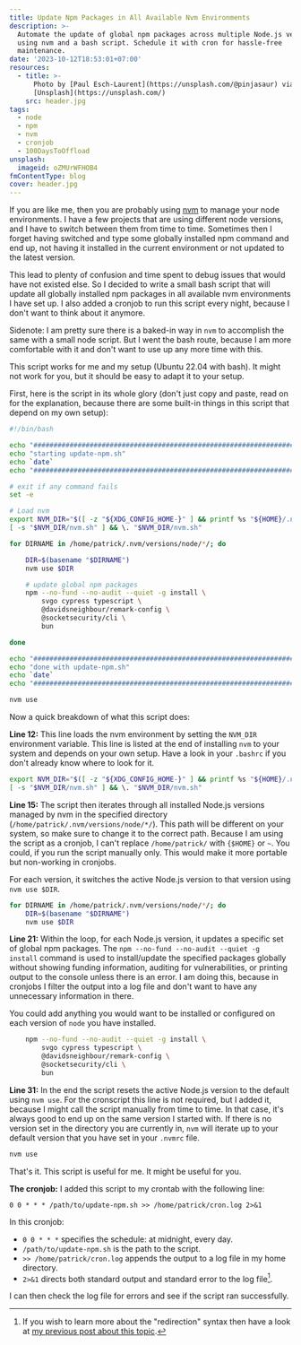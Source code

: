 ```yaml
---
title: Update Npm Packages in All Available Nvm Environments
description: >-
  Automate the update of global npm packages across multiple Node.js versions
  using nvm and a bash script. Schedule it with cron for hassle-free
  maintenance.
date: '2023-10-12T18:53:01+07:00'
resources:
  - title: >-
      Photo by [Paul Esch-Laurent](https://unsplash.com/@pinjasaur) via
      [Unsplash](https://unsplash.com/)
    src: header.jpg
tags:
  - node
  - npm
  - nvm
  - cronjob
  - 100DaysToOffload
unsplash:
  imageid: oZMUrWFHOB4
fmContentType: blog
cover: header.jpg
---
```


If you are like me, then you are probably using [nvm](https://github.com/nvm-sh/nvm) to manage your node environments. I have a few projects that are using different node versions, and I have to switch between them from time to time. Sometimes then I forget having switched and type some globally installed npm command and end up, not having it installed in the current environment or not updated to the latest version.

This lead to plenty of confusion and time spent to debug issues that would have not existed else. So I decided to write a small bash script that will update all globally installed npm packages in all available nvm environments I have set up. I also added a cronjob to run this script every night, because I don't want to think about it anymore.

Sidenote: I am pretty sure there is a baked-in way in `nvm` to accomplish the same with a small node script. But I went the bash route, because I am more comfortable with it and don't want to use up any more time with this.

This script works for me and my setup (Ubuntu 22.04 with bash). It might not work for you, but it should be easy to adapt it to your setup.

First, here is the script in its whole glory (don't just copy and paste, read on for the explanation, because there are some built-in things in this script that depend on my own setup):

```bash
#!/bin/bash

echo "##########################################################################"
echo "starting update-npm.sh"
echo `date`
echo "##########################################################################"

# exit if any command fails
set -e

# Load nvm
export NVM_DIR="$([ -z "${XDG_CONFIG_HOME-}" ] && printf %s "${HOME}/.nvm" || printf %s "${XDG_CONFIG_HOME}/nvm")"
[ -s "$NVM_DIR/nvm.sh" ] && \. "$NVM_DIR/nvm.sh"

for DIRNAME in /home/patrick/.nvm/versions/node/*/; do

    DIR=$(basename "$DIRNAME")
    nvm use $DIR

    # update global npm packages
    npm --no-fund --no-audit --quiet -g install \
        svgo cypress typescript \
        @davidsneighbour/remark-config \
        @socketsecurity/cli \
        bun

done

echo "##########################################################################"
echo "done with update-npm.sh"
echo `date`
echo "##########################################################################"

nvm use
```

Now a quick breakdown of what this script does:

**Line 12:** This line loads the nvm environment by setting the `NVM_DIR` environment variable. This line is listed at the end of installing `nvm` to your system and depends on your own setup. Have a look in your `.bashrc` if you don't already know where to look for it.

```bash
export NVM_DIR="$([ -z "${XDG_CONFIG_HOME-}" ] && printf %s "${HOME}/.nvm" || printf %s "${XDG_CONFIG_HOME}/nvm")"
[ -s "$NVM_DIR/nvm.sh" ] && \. "$NVM_DIR/nvm.sh"
```

**Line 15:** The script then iterates through all installed Node.js versions managed by nvm in the specified directory (`/home/patrick/.nvm/versions/node/*/`). This path will be different on your system, so make sure to change it to the correct path. Because I am using the script as a cronjob, I can't replace `/home/patrick/` with `{$HOME}` or `~`. You could, if you run the script manually only. This would make it more portable but non-working in cronjobs.

For each version, it switches the active Node.js version to that version using `nvm use $DIR`.

```bash
for DIRNAME in /home/patrick/.nvm/versions/node/*/; do
    DIR=$(basename "$DIRNAME")
    nvm use $DIR
```

**Line 21:** Within the loop, for each Node.js version, it updates a specific set of global npm packages. The `npm --no-fund --no-audit --quiet -g install` command is used to install/update the specified packages globally without showing funding information, auditing for vulnerabilities, or printing output to the console unless there is an error. I am doing this, because in cronjobs I filter the output into a log file and don't want to have any unnecessary information in there.

You could add anything you would want to be installed or configured on each version of `node` you have installed.

```bash
    npm --no-fund --no-audit --quiet -g install \
        svgo cypress typescript \
        @davidsneighbour/remark-config \
        @socketsecurity/cli \
        bun
```

**Line 31:** In the end the script resets the active Node.js version to the default using `nvm use`. For the cronscript this line is not required, but I added it, because I might call the script manually from time to time. In that case, it's always good to end up on the same version I started with. If there is no version set in the directory you are currently in, `nvm` will iterate up to your default version that you have set in your `.nvmrc` file.

```bash
nvm use
```

That's it. This script is useful for me. It might be useful for you.

**The cronjob:** I added this script to my crontab with the following line:

```crontab
0 0 * * * /path/to/update-npm.sh >> /home/patrick/cron.log 2>&1
```

In this cronjob:

- `0 0 * * *` specifies the schedule: at midnight, every day.
- `/path/to/update-npm.sh` is the path to the script.
- `>> /home/patrick/cron.log` appends the output to a log file in my home directory.
- `2>&1` directs both standard output and standard error to the log file[^1].

I can then check the log file for errors and see if the script ran successfully.

[^1]: If you wish to learn more about the "redirection" syntax then have a look at [my previous post about this topic](/blog/2022/piping-output-to-files-in-bash/).
